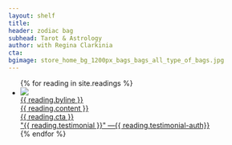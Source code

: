 ```yaml
---
layout: shelf
title:
header: zodiac bag
subhead: Tarot & Astrology
author: with Regina Clarkinia
cta:
bgimage: store_home_bg_1200px_bags_bags_all_type_of_bags.jpg
---
```

<body>
<article class="store">
  <div class="store-items">
    <ul>
      {% for reading in site.readings %}
      <li>
        <a href="{{ reading.url }}">
        <div class="store-top">
          <div class="store-button">
            <img src="{{ site.github.url }}/assets/img/{{ reading.button }}" >
          </div>
          <div class="store-byline">
            <h8>{{ reading.byline }}</h8>
          </div>
          <div class ="store-whatuget">
            <h15>{{ reading.content }}</h15>
          </div>
          <div class="store-cta-button">
            <h15>{{ reading.cta }}</h15>
          </div>
          <div class="store-testimonial">
            <h15>"{{ reading.testimonial }}" —{{ reading.testimonial-auth}}</h15>
          </div>
        </div> <!-- closes store-top -->
        </a>
      </li>
      {% endfor %}
    </ul>
  </div><!-- closes store-items -->
</article>
</body>
